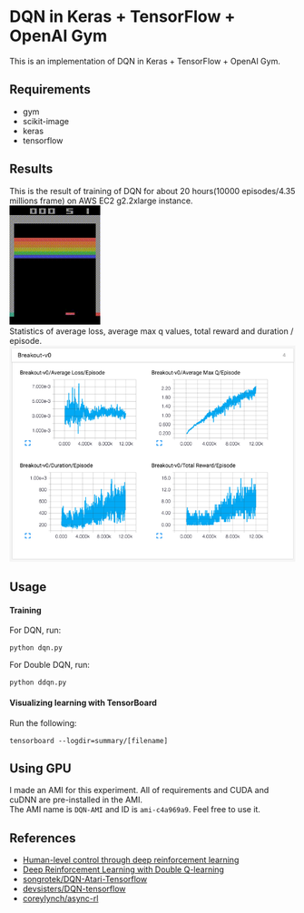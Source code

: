 # DQN in Keras + TensorFlow + OpenAI Gym
This is an implementation of DQN in Keras + TensorFlow + OpenAI Gym.  

## Requirements
- gym
- scikit-image
- keras
- tensorflow

## Results
This is the result of training of DQN for about 20 hours(10000 episodes/4.35 millions frame) on AWS EC2 g2.2xlarge instance.  
![result](assets/result.gif)
<br>
Statistics of average loss, average max q values, total reward and duration / episode.  
![result](assets/result.png)

## Usage
#### Training
For DQN, run:

```
python dqn.py
```

For Double DQN, run:

```
python ddqn.py
```

#### Visualizing learning with TensorBoard
Run the following:

```
tensorboard --logdir=summary/[filename]
```

## Using GPU
I made an AMI for this experiment. All of requirements and CUDA and cuDNN are pre-installed in the AMI.  
The AMI name is `DQN-AMI` and ID is `ami-c4a969a9`. Feel free to use it.  

## References
- [Human-level control through deep reinforcement learning](http://www.nature.com/nature/journal/v518/n7540/full/nature14236.html)
- [Deep Reinforcement Learning with Double Q-learning](http://arxiv.org/abs/1509.06461)
- [songrotek/DQN-Atari-Tensorflow](https://github.com/songrotek/DQN-Atari-Tensorflow)
- [devsisters/DQN-tensorflow](https://github.com/devsisters/DQN-tensorflow)
- [coreylynch/async-rl](https://github.com/coreylynch/async-rl)
